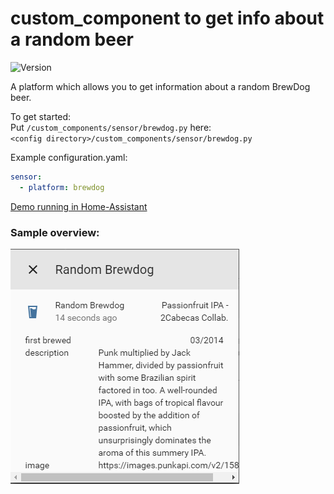 # custom_component to get info about a random beer
![Version](https://img.shields.io/badge/version-0.0.2-green.svg?style=for-the-badge)

A platform which allows you to get information about a random BrewDog beer.

To get started:   
Put `/custom_components/sensor/brewdog.py` here:  
`<config directory>/custom_components/sensor/brewdog.py`

Example configuration.yaml:  
```yaml
sensor:
  - platform: brewdog
```
[Demo running in Home-Assistant](https://ha-test-brewdog.halfdecent.io/)
### Sample overview:
![Sample overview](overview.png)